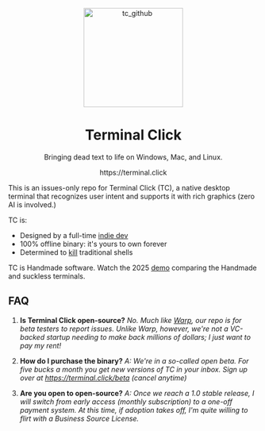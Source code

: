 <p align="center">
  <img width="200" height="200" alt="tc_github" src="https://github.com/user-attachments/assets/2643d9de-373d-411e-8632-b844244820a8" />
</p>
<h1 align="center">Terminal Click</h1>
<p align="center">Bringing dead text to life on Windows, Mac, and Linux.</p>
<p align="center">https://terminal.click</p>

This is an issues-only repo for Terminal Click (TC), a native desktop terminal that recognizes user intent and supports it with rich graphics (zero AI is involved.)

TC is:
- Designed by a full-time [indie dev](https://abner.page/about)
- 100% offline binary: it's yours to own forever
- Determined to [kill](https://terminal.click/posts/2025/04/the-wizard-and-his-shell/) traditional shells

TC is Handmade software. Watch the 2025 [demo](https://terminal.click/suckless) comparing the Handmade and suckless terminals.

## FAQ

1. **Is Terminal Click open-source?** *No. Much like [Warp](https://github.com/warpdotdev), our repo is for beta testers to report issues. Unlike Warp, however, we're not a VC-backed startup needing to make back millions of dollars; I just want to pay my rent!*

2. **How do I purchase the binary?** *A: We're in a so-called open beta. For five bucks a month you get new versions of TC in your inbox. Sign up over at https://terminal.click/beta (cancel anytime)*

3. **Are you open to open-source?** *A: Once we reach a 1.0 stable release, I will switch from early access (monthly subscription) to a one-off payment system. At this time, if adoption takes off, I'm quite willing to flirt with a Business Source License.*
